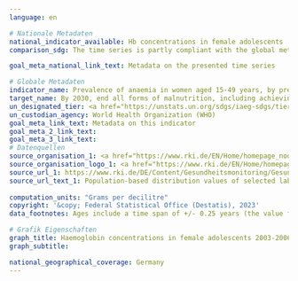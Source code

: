 ```yaml
---
language: en    

# Nationale Metadaten    
national_indicator_available: Hb concentrations in female adolescents    
comparison_sdg: The time series is partly compliant with the global metadata.    

goal_meta_national_link_text: Metadata on the presented time series    

# Globale Metadaten    
indicator_name: Prevalence of anaemia in women aged 15-49 years, by pregnancy status (percentage)    
target_name: By 2030, end all forms of malnutrition, including achieving, by 2025, the internationally agreed targets on stunting and wasting in children under 5 years of age, and address the nutritional needs of adolescent girls, pregnant and lactating women and older persons    
un_designated_tier: <a href="https://unstats.un.org/sdgs/iaeg-sdgs/tier-classification/" title="Click here for more information on the UN tier classification."  target="_blank">Tier I</a>    
un_custodian_agency: World Health Organization (WHO)    
goal_meta_link_text: Metadata on this indicator    
goal_meta_2_link_text:     
goal_meta_3_link_text:         
# Datenquellen
source_organisation_1: <a href="https://www.rki.de/EN/Home/homepage_node.html"> Robert Koch Institute </a>
source_organisation_logo_1: <a href="https://www.rki.de/EN/Home/homepage_node.html"><img src="https://g205sdgs.github.io/sdg-indicators/public/OrgImgEn/rki.png" alt="Logo rki" style="height:60px; width:148px"/></a>
source_url_1: https://www.rki.de/DE/Content/Gesundheitsmonitoring/Gesundheitsberichterstattung/GBEDownloadsB/KiGGS_Laborparameter.pdf
source_url_text_1: Population-based distribution values of selected laboratory parameters from KiGGS (only available in German)
    
computation_units: "Grams per decilitre"    
copyright: '&copy; Federal Statistical Office (Destatis), 2023'    
data_footnotes: Ages include a time span of +/- 0.25 years (the value for e.g. 16 years is approximate for adolescents from 15.75 to under 16.25 years). The data represent the median values of the respective group.<br>• Data is only available for 2003-2006.    

# Grafik Eigenschaften    
graph_title: Haemoglobin concentrations in female adolescents 2003-2006
graph_subtitle:     

national_geographical_coverage: Germany    
---
```


<span></span>